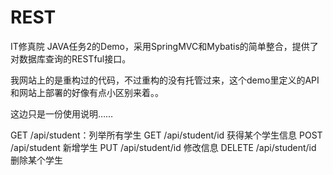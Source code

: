 # REST
IT修真院 JAVA任务2的Demo，采用SpringMVC和Mybatis的简单整合，提供了对数据库查询的RESTful接口。

我网站上的是重构过的代码，不过重构的没有托管过来，这个demo里定义的API 和网站上部署的好像有点小区别来着。。

这边只是一份使用说明……

GET /api/student：列举所有学生
GET /api/student/id 获得某个学生信息
POST /api/student 新增学生
PUT /api/student/id 修改信息
DELETE /api/student/id 删除某个学生
